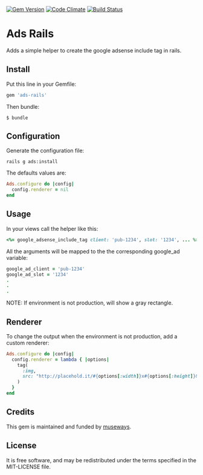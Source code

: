 [![Gem Version](https://badge.fury.io/rb/ads-rails.svg)](http://badge.fury.io/rb/ads-rails) [![Code Climate](https://codeclimate.com/github/museways/ads-rails/badges/gpa.svg)](https://codeclimate.com/github/museways/ads-rails) [![Build Status](https://travis-ci.org/museways/ads-rails.svg?branch=0.1.1)](https://travis-ci.org/museways/ads-rails)

# Ads Rails

Adds a simple helper to create the google adsense include tag in rails.

## Install

Put this line in your Gemfile:
```ruby
gem 'ads-rails'
```

Then bundle:

    $ bundle

## Configuration

Generate the configuration file:

    rails g ads:install

The defaults values are:
```ruby
Ads.configure do |config|
  config.renderer = nil
end
```

## Usage

In your views call the helper like this:
```ruby
<%= google_adsense_include_tag client: 'pub-1234', slot: '1234', ... %>
```

All the arguments will be mapped to the the corresponding google_ad variable:
```ruby
google_ad_client = 'pub-1234'
google_ad_slot = '1234'
.
.
.
```

NOTE: If environment is not production, will show a gray rectangle.

## Renderer

To change the output when the environment is not production, add a custom renderer:
```ruby
Ads.configure do |config|
  config.renderer = lambda { |options|
    tag(
      :img,
      src: "http://placehold.it/#{options[:width]}x#{options[:height]}&text=Adsense"
    )
  }
end
```

## Credits

This gem is maintained and funded by [museways](http://museways.com).

## License

It is free software, and may be redistributed under the terms specified in the MIT-LICENSE file.
